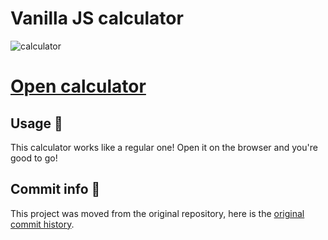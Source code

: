 # Vanilla JS calculator
![calculator](https://i.imgur.com/VWX32ww.png)

# [Open calculator]()

## Usage 🧮
This calculator works like a regular one! Open it on the browser and you're good to go!

## Commit info 📜
This project was moved from the original repository, here is the [original commit history](https://github.com/alesbe/the-odin-project/commits/main).
